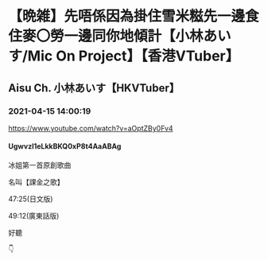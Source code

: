 # 【晩雑】先唔係因為掛住雪米糍先一邊食住麥〇勞一邊同你地傾計【小林あいす/Mic On Project】【香港VTuber】

## Aisu Ch. 小林あいす【HKVTuber】

### 2021-04-15 14:00:19

https://www.youtube.com/watch?v=aOptZBy0Fv4

#### Ugwvzl1eLkkBKQ0xP8t4AaABAg

冰姐第一首原創歌曲

名叫【課金之歌】

47:25(日文版)

49:12(廣東話版)

好聽

👇

